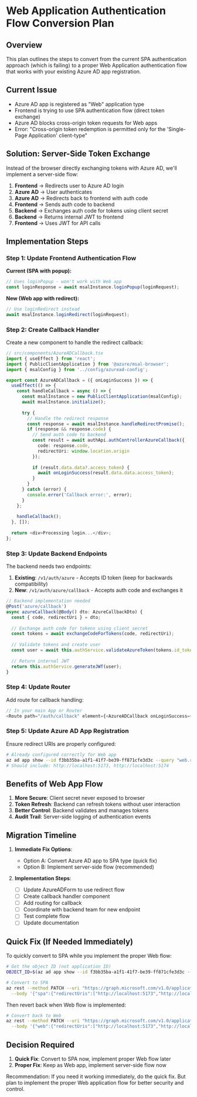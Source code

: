 # Web Application Authentication Flow Conversion Plan

## Overview

This plan outlines the steps to convert from the current SPA authentication approach (which is failing) to a proper Web Application authentication flow that works with your existing Azure AD app registration.

## Current Issue

- Azure AD app is registered as "Web" application type
- Frontend is trying to use SPA authentication flow (direct token exchange)
- Azure AD blocks cross-origin token requests for Web apps
- Error: "Cross-origin token redemption is permitted only for the 'Single-Page Application' client-type"

## Solution: Server-Side Token Exchange

Instead of the browser directly exchanging tokens with Azure AD, we'll implement a server-side flow:

1. **Frontend** → Redirects user to Azure AD login
2. **Azure AD** → User authenticates
3. **Azure AD** → Redirects back to frontend with auth code
4. **Frontend** → Sends auth code to backend
5. **Backend** → Exchanges auth code for tokens using client secret
6. **Backend** → Returns internal JWT to frontend
7. **Frontend** → Uses JWT for API calls

## Implementation Steps

### Step 1: Update Frontend Authentication Flow

**Current (SPA with popup):**
```typescript
// Uses loginPopup - won't work with Web app
const loginResponse = await msalInstance.loginPopup(loginRequest);
```

**New (Web app with redirect):**
```typescript
// Use loginRedirect instead
await msalInstance.loginRedirect(loginRequest);
```

### Step 2: Create Callback Handler

Create a new component to handle the redirect callback:

```typescript
// src/components/AzureADCallback.tsx
import { useEffect } from 'react';
import { PublicClientApplication } from '@azure/msal-browser';
import { msalConfig } from '../config/azuread-config';

export const AzureADCallback = ({ onLoginSuccess }) => {
  useEffect(() => {
    const handleCallback = async () => {
      const msalInstance = new PublicClientApplication(msalConfig);
      await msalInstance.initialize();
      
      try {
        // Handle the redirect response
        const response = await msalInstance.handleRedirectPromise();
        if (response && response.code) {
          // Send auth code to backend
          const result = await authApi.authControllerAzureCallback({
            code: response.code,
            redirectUri: window.location.origin
          });
          
          if (result.data.data?.access_token) {
            await onLoginSuccess(result.data.data.access_token);
          }
        }
      } catch (error) {
        console.error('Callback error:', error);
      }
    };
    
    handleCallback();
  }, []);
  
  return <div>Processing login...</div>;
};
```

### Step 3: Update Backend Endpoints

The backend needs two endpoints:

1. **Existing**: `/v1/auth/azure` - Accepts ID token (keep for backwards compatibility)
2. **New**: `/v1/auth/azure/callback` - Accepts auth code and exchanges it

```typescript
// Backend implementation needed
@Post('azure/callback')
async azureCallback(@Body() dto: AzureCallbackDto) {
  const { code, redirectUri } = dto;
  
  // Exchange auth code for tokens using client secret
  const tokens = await exchangeCodeForTokens(code, redirectUri);
  
  // Validate tokens and create user
  const user = await this.authService.validateAzureToken(tokens.id_token);
  
  // Return internal JWT
  return this.authService.generateJWT(user);
}
```

### Step 4: Update Router

Add route for callback handling:

```typescript
// In your main App or Router
<Route path="/auth/callback" element={<AzureADCallback onLoginSuccess={handleLoginSuccess} />} />
```

### Step 5: Update Azure AD App Registration

Ensure redirect URIs are properly configured:

```bash
# Already configured correctly for Web app
az ad app show --id f3bb35ba-a1f1-41f7-be39-ff871cfe3d3c --query "web.redirectUris"
# Should include: http://localhost:5173, http://localhost:5174
```

## Benefits of Web App Flow

1. **More Secure**: Client secret never exposed to browser
2. **Token Refresh**: Backend can refresh tokens without user interaction
3. **Better Control**: Backend validates and manages tokens
4. **Audit Trail**: Server-side logging of authentication events

## Migration Timeline

1. **Immediate Fix Options**:
   - Option A: Convert Azure AD app to SPA type (quick fix)
   - Option B: Implement server-side flow (recommended)

2. **Implementation Steps**:
   - [ ] Update AzureADForm to use redirect flow
   - [ ] Create callback handler component
   - [ ] Add routing for callback
   - [ ] Coordinate with backend team for new endpoint
   - [ ] Test complete flow
   - [ ] Update documentation

## Quick Fix (If Needed Immediately)

To quickly convert to SPA while you implement the proper Web flow:

```bash
# Get the object ID (not application ID)
OBJECT_ID=$(az ad app show --id f3bb35ba-a1f1-41f7-be39-ff871cfe3d3c --query "id" -o tsv)

# Convert to SPA
az rest --method PATCH --uri "https://graph.microsoft.com/v1.0/applications/$OBJECT_ID" \
  --body '{"spa":{"redirectUris":["http://localhost:5173","http://localhost:5174","https://swa-usasset-portal.azurestaticapps.net"]}}'
```

Then revert back when Web flow is implemented:

```bash
# Convert back to Web
az rest --method PATCH --uri "https://graph.microsoft.com/v1.0/applications/$OBJECT_ID" \
  --body '{"web":{"redirectUris":["http://localhost:5173","http://localhost:5174","https://swa-usasset-portal.azurestaticapps.net"]},"spa":{"redirectUris":[]}}'
```

## Decision Required

1. **Quick Fix**: Convert to SPA now, implement proper Web flow later
2. **Proper Fix**: Keep as Web app, implement server-side flow now

Recommendation: If you need it working immediately, do the quick fix. But plan to implement the proper Web application flow for better security and control.